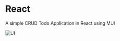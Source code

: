 # React

A simple CRUD Todo Application in React using MUI


![UI](https://github.com/JacquilineJaison/React/assets/43812130/fa9c50f5-e69d-45d4-9253-759d8548ac0f)
